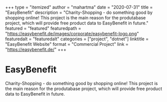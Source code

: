 +++
type = "itemized"
author = "mahartma"
date = "2020-07-31"
title = "EasyBenefit"
description = "Charity-Shopping - do something good by shopping online! This project is the main reason for the produtabase project, which will provide free product data to EasyBenefit in future."
featured = "featured"
featuredpath = "https://easybenefit.de/images/corporate/easybenefit-logo.png"
featuredalt = "featuredalt"
categories = ["project", "dotnet"]
linktitle = "EasyBenefit Website"
format = "Commercial Project"
link = "https://easybenefit.de/"
+++

# EasyBenefit
Charity-Shopping - do something good by shopping online! This project is the main reason for the produtabase project, which will provide free product data to EasyBenefit in future.